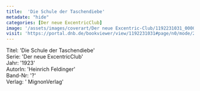 ```yaml
---
title:  'Die Schule der Taschendiebe'
metadate: "hide"
categories: [Der neue ExcentricClub]
image: '/assets/images/coverart/Der neue Excentric-Club/1192231031_00000010.jpg'
visit: 'https://portal.dnb.de/bookviewer/view/1192231031#page/n0/mode/2up'
---
```

Titel: 'Die Schule der Taschendiebe' <br>
Serie: 'Der neue ExcentricClub' <br>
Jahr: '1923' <br>
AutorIn: 'Heinrich Feldinger' <br>
Band-Nr: '?' <br>
Verlag: ' MignonVerlag'